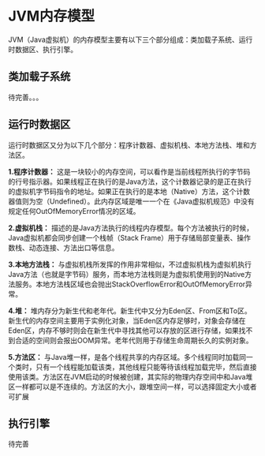 # JVM内存模型

JVM（Java虚拟机）的内存模型主要有以下三个部分组成：类加载子系统、运行时数据区、执行引擎。

## 类加载子系统
待完善。。。


## 运行时数据区

运行时数据区又分为以下几个部分：程序计数器、虚拟机栈、本地方法栈、堆和方法区。

**1.程序计数器：**
这是一块较小的内存空间，可以看作是当前线程所执行的字节码的行号指示器。如果线程正在执行的是Java方法，这个计数器记录的是正在执行的虚拟机字节码指令的地址。如果正在执行的是本地（Native）方法，这个计数器值则为空（Undefined）。此内存区域是唯一一个在《Java虚拟机规范》中没有规定任何OutOfMemoryError情况的区域。

**2.虚拟机栈：**
描述的是Java方法执行的线程内存模型。每个方法被执行的时候，Java虚拟机都会同步创建一个栈帧（Stack Frame）用于存储局部变量表、操作数栈、动态连接、方法出口等信息。

**3.本地方法栈：**
与虚拟机栈所发挥的作用非常相似，不过虚拟机栈为虚拟机执行Java方法（也就是字节码）服务，而本地方法栈则是为虚拟机使用到的Native方法服务。本地方法栈区域也会抛出StackOverflowError和OutOfMemoryError异常。

**4.堆：**
堆内存分为新生代和老年代。新生代中又分为Eden区、From区和To区。新生代的内存空间主要用于实例化对象，当Eden区内存足够时，对象会存储在Eden区，内存不够时则会在新生代中寻找其他可以存放的区进行存储，如果找不到合适的空间则会报出OOM异常。老年代则用于存储生命周期长久的实例对象。

**5.方法区：**
与Java堆一样，是各个线程共享的内存区域。多个线程同时加载同一个类时，只有一个线程能加载该类，其他线程只能等待该线程加载完毕，然后直接使用该类。方法区在JVM启动的时候被创建，其实际的物理内存空间中和Java堆区一样都可以是不连续的。方法区的大小，跟堆空间一样，可以选择固定大小或者可扩展

## 执行引擎
待完善

